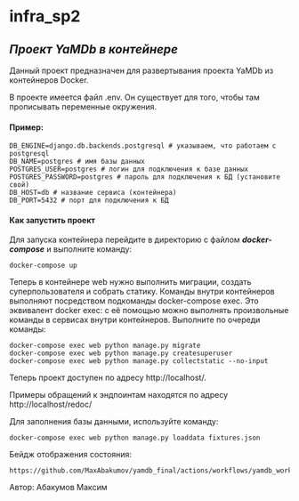 # infra_sp2
## ***Проект YaMDb в контейнере***

Данный проект предназначен для развертывания проекта YaMDb из контейнеров Docker.

В проекте имеется файл .env. Он существует для того, чтобы там прописывать переменные окружения.
#### Пример:

```
DB_ENGINE=django.db.backends.postgresql # указываем, что работаем с postgresql
DB_NAME=postgres # имя базы данных
POSTGRES_USER=postgres # логин для подключения к базе данных
POSTGRES_PASSWORD=postgres # пароль для подключения к БД (установите свой)
DB_HOST=db # название сервиса (контейнера)
DB_PORT=5432 # порт для подключения к БД 
```

#### Как запустить проект
Для запуска контейнера перейдите в директорию с файлом ***docker-compose*** и выполните команду:

```
docker-compose up
```

Теперь в контейнере web нужно выполнить миграции, создать суперпользователя и собрать статику. Команды внутри контейнеров выполняют посредством подкоманды docker-compose exec. Это эквивалент docker exec: с её помощью можно выполнять произвольные команды в сервисах внутри контейнеров.
Выполните по очереди команды:

```
docker-compose exec web python manage.py migrate
docker-compose exec web python manage.py createsuperuser
docker-compose exec web python manage.py collectstatic --no-input 
```

Теперь проект доступен по адресу http://localhost/.

Примеры обращений к эндпоинтам находятся по адресу http://localhost/redoc/

Для заполнения базы данными, используйте команду:

```
docker-compose exec web python manage.py loaddata fixtures.json
```

Бейдж отображения состояния:

```
https://github.com/MaxAbakumov/yamdb_final/actions/workflows/yamdb_workflow.yml/badge.svg
```

Автор: Абакумов Максим